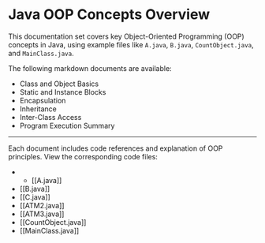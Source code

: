 # Java OOP Concepts Overview

This documentation set covers key Object-Oriented Programming (OOP) concepts in Java, using example files like `A.java`, `B.java`, `CountObject.java`, and `MainClass.java`.

The following markdown documents are available:

- Class and Object Basics
- Static and Instance Blocks
- Encapsulation
- Inheritance
- Inter-Class Access
- Program Execution Summary

---

Each document includes code references and explanation of OOP principles. View the corresponding code files:

- - [[A.java]]
- [[B.java]]
- [[C.java]]
- [[ATM2.java]]
- [[ATM3.java]]
- [[CountObject.java]]
- [[MainClass.java]]